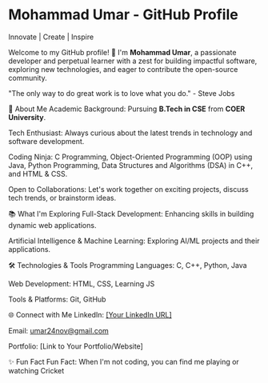 # Mohammad Umar - GitHub Profile

  Innovate | Create | Inspire

Welcome to my GitHub profile! 👋 I'm **Mohammad Umar**, a passionate developer and perpetual learner with a zest for building impactful software, exploring new technologies, and eager to contribute the open-source community.

"The only way to do great work is to love what you do." - Steve Jobs

🌟 About Me
Academic Background:  Pursuing **B.Tech in CSE** from **COER University**.

Tech Enthusiast: Always curious about the latest trends in technology and software development.

Coding Ninja: C Programming, Object-Oriented Programming (OOP) using Java, Python Programming, Data Structures and Algorithms (DSA) in C++, and HTML & CSS.

Open to Collaborations: Let's work together on exciting projects, discuss tech trends, or brainstorm ideas.

📚 What I'm Exploring
Full-Stack Development: Enhancing skills in building dynamic web applications.

Artificial Intelligence & Machine Learning: Exploring AI/ML projects and their applications.

🛠️ Technologies & Tools
Programming Languages: C, C++, Python, Java

Web Development: HTML, CSS, Learning JS

Tools & Platforms: Git, GitHub

🌐 Connect with Me
LinkedIn: [[Your LinkedIn URL]](https://www.linkedin.com/in/mohammad-umar-5b2ba52a2)

Email: umar24nov@gmail.com

Portfolio: [Link to Your Portfolio/Website]

✨ Fun Fact
Fun Fact: When I'm not coding, you can find me playing or watching Cricket
